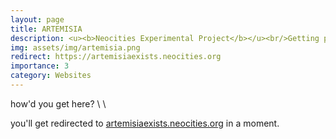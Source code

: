 ```yaml
---
layout: page
title: ARTEMISIA
description: <u><b>Neocities Experimental Project</b></u><br/>Getting practice centering a div :P<br/>May 2025 - Present
img: assets/img/artemisia.png
redirect: https://artemisiaexists.neocities.org
importance: 3
category: Websites
---
```


how'd you get here? \ \

you'll get redirected to <a href="https://artemisiaexists.neocities.org/">artemisiaexists.neocities.org</a> in a moment.
